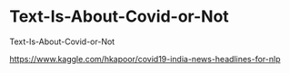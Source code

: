 # Text-Is-About-Covid-or-Not
Text-Is-About-Covid-or-Not

https://www.kaggle.com/hkapoor/covid19-india-news-headlines-for-nlp
